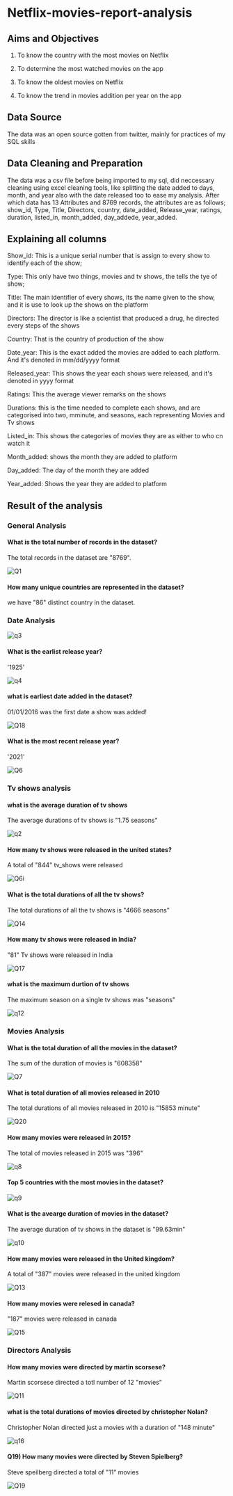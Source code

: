 # Netflix-movies-report-analysis
## Aims and Objectives
1. To know the country with the most movies on Netflix

2. To determine the most watched movies on the app

3. To know the oldest movies on Netflix

4. To know the trend in movies addition per year on the app

## Data Source
The data was an open source gotten from twitter, mainly for practices of my SQL skills 

## Data Cleaning and Preparation
The data was a csv file before being imported to my sql, did neccessary cleaning using excel cleaning tools, like splitting the date added to days, month, and year also with the date released too to ease my analysis. After which data has 13 Attributes and 8769 records, the attributes are as follows; show_id, Type, Title, Directors, country, date_added, Release_year, ratings, duration, listed_in, month_added, day_addede, year_added.

## Explaining all columns
Show_id: This is a unique serial number that is assign to every show to identify each of the show;

Type: This only have two things, movies and tv shows, the tells the tye of show;

Title: The main identifier of every shows, its the name given to the show, and it is use to look up the shows on the platform

Directors: The director is like a scientist that produced a drug, he directed every steps of the shows

Country: That is the country of production of the show

Date_year: This is the exact added the movies are added to each platform. And it's denoted in mm/dd/yyyy format

Released_year: This shows the year each shows were released, and it's denoted in yyyy format

Ratings: This the average viewer remarks on the shows

Durations: this is the time needed to complete each shows, and are categorised into two, mminute, and seasons, each representing Movies and Tv shows 

Listed_in:  This shows the categories of movies they are as either to who cn watch it

Month_added: shows the month they are added to platform

Day_added: The day of the month they are added

Year_added: Shows the year they are added to platform
## Result of the analysis
### General Analysis
####  What is the total number of records in the dataset?
The total records in the dataset are "8769".

![Q1](https://github.com/Danboko19/international-Brewery-report/assets/148493509/d38aee25-aa0e-4085-a1ca-80ca713cea6b)

####  How many unique countries are represented in the dataset?
we have "86" distinct country in the dataset.

### Date Analysis
![q3](https://github.com/Danboko19/international-Brewery-report/assets/148493509/5fda3cf9-218c-4094-9a55-6f28a6cbe633)
####  What is the earlist release year?
'1925'

![q4](https://github.com/Danboko19/international-Brewery-report/assets/148493509/ebb00b08-c422-4ff2-a2dc-3a2e145efde7)
####  what is earliest date added in the dataset?
01/01/2016 was the first date a show was added!

![Q18](https://github.com/Danboko19/Netflix-movies-report-analysis/assets/148493509/f4c90dee-b658-41cb-ae3c-5cf5e588057e)
####  What is the most recent release year?
'2021'

![Q6](https://github.com/Danboko19/international-Brewery-report/assets/148493509/070c2e1b-55a5-497d-8e44-be46db3b08bb)
### Tv shows analysis
#### what is the average duration of tv shows
The average durations of tv shows is "1.75 seasons"

![q2](https://github.com/Danboko19/international-Brewery-report/assets/148493509/9440e1bb-8301-409d-82fa-08ddaf41d923)
#### How many tv shows were released in the united states?
A total of "844" tv_shows were released

![Q6i](https://github.com/Danboko19/international-Brewery-report/assets/148493509/733bf6bd-4e50-4fbc-9881-31b1ac75ba12)
#### What is the total durations of all the tv shows?
The total durations of all the tv shows is "4666 seasons"

![Q14](https://github.com/Danboko19/Netflix-movies-report-analysis/assets/148493509/a40fd45c-e362-42fe-b5c8-df84c28faa8c)
#### How many tv shows were released in India?
"81" Tv shows were released in India

![Q17](https://github.com/Danboko19/Netflix-movies-report-analysis/assets/148493509/55283bc8-e12e-4044-9900-54e060ce7666)
#### what is the maximum durtion of tv shows 
The maximum season on a single tv shows was "seasons"

![q12](https://github.com/Danboko19/Netflix-movies-report-analysis/assets/148493509/6448777a-c1ee-43c8-a956-ee1e7ba65a56)

### Movies Analysis
#### What is the total duration of all the movies in the dataset?
The sum of the duration of movies is "608358"

![Q7](https://github.com/Danboko19/international-Brewery-report/assets/148493509/cf8f15cf-b9fd-4ab8-b0bf-472dabd82b3e)
#### What is total duration of all movies released in 2010
The total durations of all movies released in 2010 is "15853 minute"

![Q20](https://github.com/Danboko19/Netflix-movies-report-analysis/assets/148493509/4d1c1f34-337e-42a5-adac-aad278b69849)
#### How many movies were released in 2015?
The total of movies released in 2015 was "396"

![q8](https://github.com/Danboko19/international-Brewery-report/assets/148493509/2c513535-89d5-433a-9f01-6e2249a01d70)
#### Top 5 countries with the most movies in the dataset?

![q9](https://github.com/Danboko19/international-Brewery-report/assets/148493509/e0f00a3d-44e0-4798-b005-9d27445df785)
#### What is the avearge duration of movies in the dataset?
The average duration of tv shows in the dataset is "99.63min"

![q10](https://github.com/Danboko19/international-Brewery-report/assets/148493509/846c9062-b9dd-4828-8fe5-59b8f04088ce)
#### How many movies were released in the United kingdom?
A total of "387" movies were released in the united kingdom

![Q13](https://github.com/Danboko19/Netflix-movies-report-analysis/assets/148493509/65fbc4e7-5ded-4b1c-aa0e-ca55dbf846a2)
####  How many movies were relesed in canada?
"187" movies were released in canada

![Q15](https://github.com/Danboko19/Netflix-movies-report-analysis/assets/148493509/a3815abb-5d31-4750-a559-4d78db4e1b14)

### Directors Analysis
####  How many movies were directed by martin scorsese?
Martin scorsese directed a totl number of 12 "movies"

![Q11](https://github.com/Danboko19/Netflix-movies-report-analysis/assets/148493509/2143e4a8-640b-49a7-b2a5-aaf46d1c1dc6)

####  what is the total durations of movies directed by christopher Nolan?
Christopher Nolan directed just a movies with a duration of "148 minute"

![q16](https://github.com/Danboko19/Netflix-movies-report-analysis/assets/148493509/652e9cf7-2811-4f05-bb21-5687faacebd4)

#### Q19)  How many movies were directed by Steven Spielberg?
Steve speilberg directed a total of "11" movies

![Q19](https://github.com/Danboko19/Netflix-movies-report-analysis/assets/148493509/a09ac98a-9bcd-4f9f-a394-b6cb4486c6e4)



